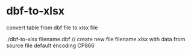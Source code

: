 # dbf-to-xlsx
convert table from dbf file to xlsx file

./dbf-to-xlsx filename.dbf // create new file filename.xlsx with data from source file
default encoding CP866
